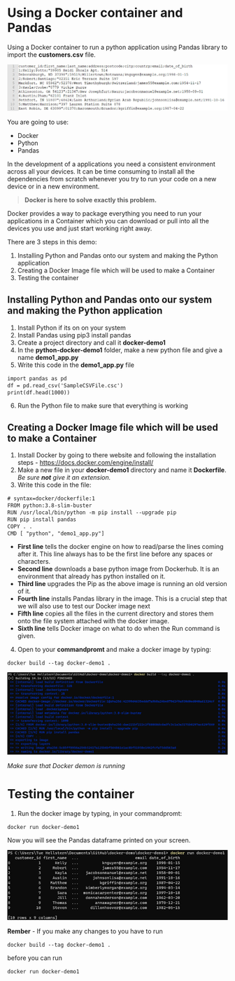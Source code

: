 # Using a Docker container and Pandas
Using a Docker container to run a python application using Pandas library to import the **customers.csv** file. 

![customeres_csv](customers_csv.jpg)

You are going to use:

- Docker
- Python
- Pandas

In the development of a applications you need a consistent environment across all your devices.
It can be time consuming to install all the dependencies from scratch whenever you try to run your code on a new device or in a new environment.

> **Docker is here to solve exactly this problem.**

Docker provides a way to package everything you need to run your applications in a Container which you can download or pull into all the devices you use and just start working right away.

There are 3 steps in this demo:

1. Installing Python and Pandas onto our system and making the Python application
2. Creating a Docker Image file which will be used to make a Container
3. Testing the container

## Installing Python and Pandas onto our system and making the Python application

1. Install Python if its on on your system
2. Install Pandas using
    pip3 install pandas
3. Create a project directory and call it **docker-demo1**
4. In the **python-docker-demo1** folder, make a new python file and give a name **demo1_app.py**
5. Write this code in the **demo1_app.py** file

```
import pandas as pd
df = pd.read_csv('SampleCSVFile.csc')
print(df.head(1000))
```
    
6. Run the Python file to make sure that everything is working

## Creating a Docker Image file which will be used to make a Container

1. Install Docker by going to there website and following the installation steps - https://docs.docker.com/engine/install/
2. Make a new file in your **docker-demo1** directory and name it **Dockerfile**. *Be sure **not** give it an extension.*
3. Write this code in the file:

```
# syntax=docker/dockerfile:1
FROM python:3.8-slim-buster
RUN /usr/local/bin/python -m pip install --upgrade pip
RUN pip install pandas
COPY . .
CMD [ "python", "demo1_app.py"]
```

- **First line** tells the docker engine on how to read/parse the lines coming after it. This line always has to be the first line before any spaces or characters.
- **Second line** downloads a base python image from Dockerhub. It is an environment that already has python installed on it.
- **Third line** upgrades the Pip as the above image is running an old version of it.
- **Fourth line** installs Pandas library in the image. This is a crucial step that we will also use to test our Docker image next
- **Fifth line** copies all the files in the current directory and stores them onto the file system attached with the docker image.
- **Sixth line** tells Docker image on what to do when the Run command is given.

4. Open to your **commandpromt** and make a docker image by typing:

```
docker build --tag docker-demo1 .
```

![docker_build](docker_build.jpg)

*Make sure that Docker demon is running*

# Testing the container

1. Run the docker image by typing, in your commandpromt:

```
docker run docker-demo1
```

Now you will see the Pandas dataframe printed on your screen.

![docker_run](docker_run.jpg)

**Rember** - If you make any changes to you have to run

```
docker build --tag docker-demo1 .
```
before you can run 

```
docker run docker-demo1
```
